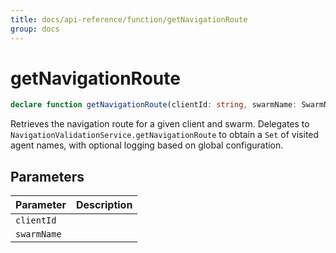 ```yaml
---
title: docs/api-reference/function/getNavigationRoute
group: docs
---
```


# getNavigationRoute

```ts
declare function getNavigationRoute(clientId: string, swarmName: SwarmName): Set<string>;
```

Retrieves the navigation route for a given client and swarm.
Delegates to `NavigationValidationService.getNavigationRoute` to obtain a `Set` of visited agent names,
with optional logging based on global configuration.

## Parameters

| Parameter | Description |
|-----------|-------------|
| `clientId` | |
| `swarmName` | |
